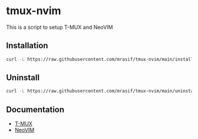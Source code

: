 # tmux-nvim
This is a script to setup T-MUX and NeoVIM


## Installation
```sh
curl -L https://raw.githubusercontent.com/mrasif/tmux-nvim/main/install.sh | bash
```

## Uninstall

```sh
curl -L https://raw.githubusercontent.com/mrasif/tmux-nvim/main/uninstall.sh | bash
```

## Documentation
- [T-MUX](TMUX.md)
- [NeoVIM](NVIM.md)


